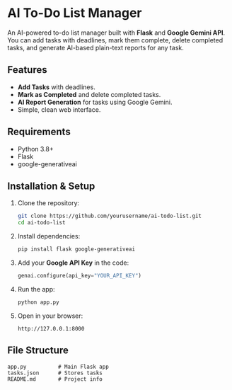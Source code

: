 # AI To-Do List Manager

An AI-powered to-do list manager built with **Flask** and **Google Gemini API**.
You can add tasks with deadlines, mark them complete, delete completed tasks, and generate AI-based plain-text reports for any task.

## Features

* **Add Tasks** with deadlines.
* **Mark as Completed** and delete completed tasks.
* **AI Report Generation** for tasks using Google Gemini.
* Simple, clean web interface.

## Requirements

* Python 3.8+
* Flask
* google-generativeai

## Installation & Setup

1. Clone the repository:

   ```bash
   git clone https://github.com/yourusername/ai-todo-list.git
   cd ai-todo-list
   ```
2. Install dependencies:

   ```bash
   pip install flask google-generativeai
   ```
3. Add your **Google API Key** in the code:

   ```python
   genai.configure(api_key="YOUR_API_KEY")
   ```
4. Run the app:

   ```bash
   python app.py
   ```
5. Open in your browser:

   ```
   http://127.0.0.1:8000
   ```

## File Structure

```
app.py          # Main Flask app  
tasks.json      # Stores tasks  
README.md       # Project info  
```


